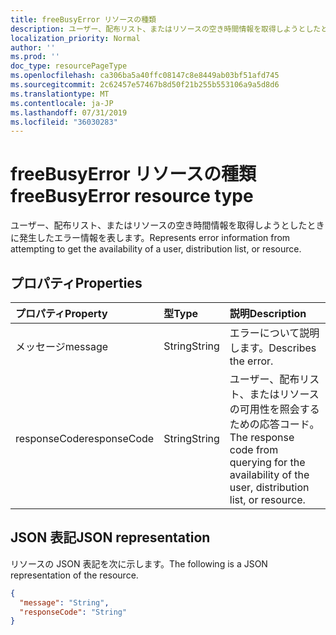 ```yaml
---
title: freeBusyError リソースの種類
description: ユーザー、配布リスト、またはリソースの空き時間情報を取得しようとしたときに発生したエラー情報を表します。
localization_priority: Normal
author: ''
ms.prod: ''
doc_type: resourcePageType
ms.openlocfilehash: ca306ba5a40ffc08147c8e8449ab03bf51afd745
ms.sourcegitcommit: 2c62457e57467b8d50f21b255b553106a9a5d8d6
ms.translationtype: MT
ms.contentlocale: ja-JP
ms.lasthandoff: 07/31/2019
ms.locfileid: "36030283"
---
```

# <a name="freebusyerror-resource-type"></a><span data-ttu-id="cc650-103">freeBusyError リソースの種類</span><span class="sxs-lookup"><span data-stu-id="cc650-103">freeBusyError resource type</span></span>

<span data-ttu-id="cc650-104">ユーザー、配布リスト、またはリソースの空き時間情報を取得しようとしたときに発生したエラー情報を表します。</span><span class="sxs-lookup"><span data-stu-id="cc650-104">Represents error information from attempting to get the availability of a user, distribution list, or resource.</span></span>

## <a name="properties"></a><span data-ttu-id="cc650-105">プロパティ</span><span class="sxs-lookup"><span data-stu-id="cc650-105">Properties</span></span>
| <span data-ttu-id="cc650-106">プロパティ</span><span class="sxs-lookup"><span data-stu-id="cc650-106">Property</span></span>     | <span data-ttu-id="cc650-107">型</span><span class="sxs-lookup"><span data-stu-id="cc650-107">Type</span></span>   |<span data-ttu-id="cc650-108">説明</span><span class="sxs-lookup"><span data-stu-id="cc650-108">Description</span></span>|
|:---------------|:--------|:----------|
|<span data-ttu-id="cc650-109">メッセージ​​</span><span class="sxs-lookup"><span data-stu-id="cc650-109">message</span></span> |<span data-ttu-id="cc650-110">String</span><span class="sxs-lookup"><span data-stu-id="cc650-110">String</span></span> |<span data-ttu-id="cc650-111">エラーについて説明します。</span><span class="sxs-lookup"><span data-stu-id="cc650-111">Describes the error.</span></span> |
|<span data-ttu-id="cc650-112">responseCode</span><span class="sxs-lookup"><span data-stu-id="cc650-112">responseCode</span></span> |<span data-ttu-id="cc650-113">String</span><span class="sxs-lookup"><span data-stu-id="cc650-113">String</span></span> |<span data-ttu-id="cc650-114">ユーザー、配布リスト、またはリソースの可用性を照会するための応答コード。</span><span class="sxs-lookup"><span data-stu-id="cc650-114">The response code from querying for the availability of the user, distribution list, or resource.</span></span> |


## <a name="json-representation"></a><span data-ttu-id="cc650-115">JSON 表記</span><span class="sxs-lookup"><span data-stu-id="cc650-115">JSON representation</span></span>

<span data-ttu-id="cc650-116">リソースの JSON 表記を次に示します。</span><span class="sxs-lookup"><span data-stu-id="cc650-116">The following is a JSON representation of the resource.</span></span>

<!-- {
  "blockType": "resource",
  "optionalProperties": [

  ],
  "@odata.type": "microsoft.graph.freeBusyError"
}-->

```json
{
  "message": "String",
  "responseCode": "String"
}

```

<!-- uuid: 8fcb5dbc-d5aa-4681-8e31-b001d5168d79
2015-10-25 14:57:30 UTC -->
<!--
{
  "type": "#page.annotation",
  "description": "freeBusyError resource",
  "keywords": "",
  "section": "documentation",
  "tocPath": ""
}
-->

